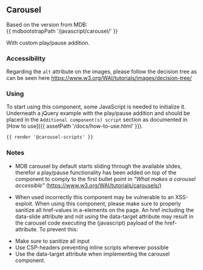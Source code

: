 ## Carousel

Based on the version from MDB:<br>
{{ mdbootstrapPath '/javascript/carousel/' }}

With custom play/pause addition.

### Accessibility

Regarding the `alt` attribute on the images, please follow the decision tree as can be seen here https://www.w3.org/WAI/tutorials/images/decision-tree/

### Using

To start using this component, some JavaScript is needed to initialize it.<br>
Underneath a jQuery example with the play/pause addition and should be placed in the `Additional component(s) script` section as documented in [How to use]({{ assetPath '/docs/how-to-use.html' }}).

```html
{{ render '@carousel-scripts' }}
```

### Notes

* MDB carousel by default starts sliding through the available slides, therefor a play/pause functionality has been added on top of the component to comply to the first bullet point in *"What makes a carousel accessible"* (https://www.w3.org/WAI/tutorials/carousels/)

* When used incorrectly this component may be vulnerable to an XSS-exploit. When using this component, please make sure to properly sanitize all href-values in a-elements on the page. An href including the data-slide attribute and nót using the data-target attribute may result in the carousel code executing the (javascript) payload of the href-attribute. To prevent this:
- Make sure to sanitize all input
- Use CSP-headers preventing inline scripts wherever possible
- Use the data-target attribute when implementing the carousel component.

